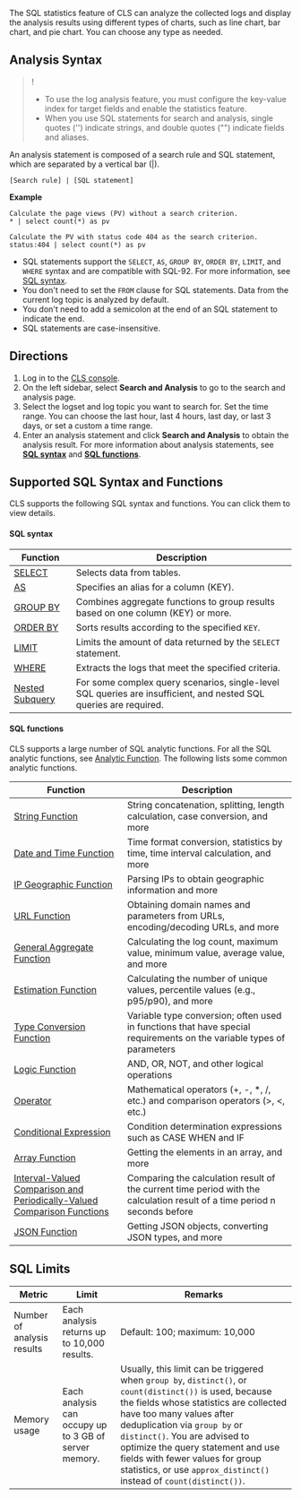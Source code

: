 The SQL statistics feature of CLS can analyze the collected logs and display the analysis results using different types of charts, such as line chart, bar chart, and pie chart. You can choose any type as needed.

## Analysis Syntax

>!
>- To use the log analysis feature, you must configure the key-value index for target fields and enable the statistics feature.
>- When you use SQL statements for search and analysis, single quotes ('') indicate strings, and double quotes ("") indicate fields and aliases.
>

An analysis statement is composed of a search rule and SQL statement, which are separated by a vertical bar (|).
```
[Search rule] | [SQL statement]
```
**Example**
```
Calculate the page views (PV) without a search criterion.
* | select count(*) as pv
```
```
Calculate the PV with status code 404 as the search criterion.
status:404 | select count(*) as pv
```
- SQL statements support the `SELECT`, `AS`, `GROUP BY`, `ORDER BY`, `LIMIT`, and `WHERE` syntax and are compatible with SQL-92. For more information, see [SQL syntax](#sql1).
- You don't need to set the `FROM` clause for SQL statements. Data from the current log topic is analyzed by default.
- You don't need to add a semicolon at the end of an SQL statement to indicate the end.
- SQL statements are case-insensitive.



## Directions

1. Log in to the [CLS console](https://console.cloud.tencent.com/cls).
2. On the left sidebar, select **Search and Analysis** to go to the search and analysis page.
3. Select the logset and log topic you want to search for.
Set the time range. You can choose the last hour, last 4 hours, last day, or last 3 days, or set a custom a time range. 
4. Enter an analysis statement and click **Search and Analysis** to obtain the analysis result.
For more information about analysis statements, see **[SQL syntax](#sql1)** and **[SQL functions](#sql2)**. 



## Supported SQL Syntax and Functions

CLS supports the following SQL syntax and functions. You can click them to view details.

[](id:sql1)

#### SQL syntax

| Function | Description |
| ------------------------------------------------------------ | ------------------------------------------------------------ |
| [SELECT](https://intl.cloud.tencent.com/document/product/614/38735) | Selects data from tables. |
| [AS](https://intl.cloud.tencent.com/document/product/614/38731)   | Specifies an alias for a column (KEY). |
| [GROUP BY](https://intl.cloud.tencent.com/document/product/614/38732) | Combines aggregate functions to group results based on one column (KEY) or more. |
| [ORDER BY](https://intl.cloud.tencent.com/document/product/614/38734) | Sorts results according to the specified `KEY`. |
| [LIMIT](https://intl.cloud.tencent.com/document/product/614/38733) | Limits the amount of data returned by the `SELECT` statement. |
| [WHERE](https://intl.cloud.tencent.com/document/product/614/38736) | Extracts the logs that meet the specified criteria. |
| [Nested Subquery](https://intl.cloud.tencent.com/document/product/614/42718) | For some complex query scenarios, single-level SQL queries are insufficient, and nested SQL queries are required. |

[](id:sql2)

####  SQL functions

CLS supports a large number of SQL analytic functions. For all the SQL analytic functions, see [Analytic Function](https://intl.cloud.tencent.com/document/product/614/36745). The following lists some common analytic functions.

| Function | Description |
| ------------------------------------------------------------ | ------------------------------------------------------------ |
|  [String Function](https://intl.cloud.tencent.com/document/product/614/41291)               | String concatenation, splitting, length calculation, case conversion, and more  |
|  [Date and Time Function](https://intl.cloud.tencent.com/document/product/614/41989)               | Time format conversion, statistics by time, time interval calculation, and more  |
|  [IP Geographic Function](https://intl.cloud.tencent.com/document/product/614/41991)               | Parsing IPs to obtain geographic information and more  |
|  [URL Function](https://intl.cloud.tencent.com/document/product/614/41992)               | Obtaining domain names and parameters from URLs, encoding/decoding URLs, and more  |
|  [General Aggregate Function](https://intl.cloud.tencent.com/document/product/614/41995)               | Calculating the log count, maximum value, minimum value, average value, and more  |
|  [Estimation Function](https://intl.cloud.tencent.com/document/product/614/41998)               | Calculating the number of unique values, percentile values (e.g., p95/p90), and more  |
|  [Type Conversion Function](https://intl.cloud.tencent.com/document/product/614/41999)               | Variable type conversion; often used in functions that have special requirements on the variable types of parameters  |
|  [Logic Function](https://intl.cloud.tencent.com/document/product/614/42000)               | AND, OR, NOT, and other logical operations  |
|  [Operator](https://intl.cloud.tencent.com/document/product/614/38729)               | Mathematical operators (+, -, \*, /, etc.) and comparison operators (>, <, etc.)  |
|  [Conditional Expression](https://intl.cloud.tencent.com/document/product/614/42001)               | Condition determination expressions such as CASE WHEN and IF  |
|  [Array Function](https://intl.cloud.tencent.com/document/product/614/43565)               | Getting the elements in an array, and more  |
|  [Interval-Valued Comparison and Periodically-Valued Comparison Functions](https://intl.cloud.tencent.com/document/product/614/43575)               | Comparing the calculation result of the current time period with the calculation result of a time period n seconds before  |
|  [ JSON Function](https://intl.cloud.tencent.com/document/product/614/43566)               | Getting JSON objects, converting JSON types, and more  |


## SQL Limits

| Metric | Limit | Remarks |
| ------------ | ------------------------------------- | ------------------------------------------------------------ |
| Number of analysis results | Each analysis returns up to 10,000 results. | Default: 100; maximum: 10,000 |
| Memory usage   | Each analysis can occupy up to 3 GB of server memory. | Usually, this limit can be triggered when `group by`, `distinct()`, or `count(distinct())` is used, because the fields whose statistics are collected have too many values after deduplication via `group by` or `distinct()`. You are advised to optimize the query statement and use fields with fewer values for group statistics, or use `approx_distinct()` instead of `count(distinct())`. |

